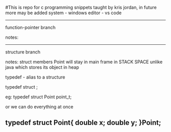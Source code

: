 #This is repo for c programming snippets taught by kris jordan, in future more may be added
system - windows
editor - vs code

-------------------------------------------------------------------------------------------

function-pointer branch

notes:

------------------------------------------------------------------------------------------
structure branch

notes:
struct members Point will stay in main frame in STACK SPACE unlike java which stores its 
object in heap

typedef - alias to a structure

typedef struct <Name> <new-name>;

eg: typedef struct Point point_t;

or we can do everything at once

typedef struct Point{
    double x;
    double y;
}Point;
------------------------------------------------------------------------------------------

